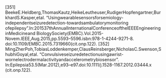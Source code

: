 [351] BeekeE.Heldberg,ThomasKautz,HeikeLeutheuser,RudigerHopfengartner,BurkhardS.Kasper,etal.
“Usingwearablesensorsforsemiology-independentseizuredetection-towardsambulatorymonitoring
ofepilepsy”.In:201537thAnnualInternationalConferenceoftheIEEEEngineeringinMedicineand
BiologySociety(EMBC).Vol.2015-Novem.IEEE,Aug.2015,pp.5593–5596.isbn:978-1-4244-9271-8.
doi:10.1109/EMBC.2015.7319660(cit.onp.122).
[352] MingZherPoh,TobiasLoddenkemper,ClausReinsberger,NicholasC.Swenson,ShubhiGoyal,etal.
“Convulsiveseizuredetectionusingawrist-wornelectrodermalactivityandaccelerometrybiosensor”.
In:Epilepsia53.5(Mar.2012),e93–e97.doi:10.1111/j.1528-1167.2012.03444.x
(cit.onp.122).